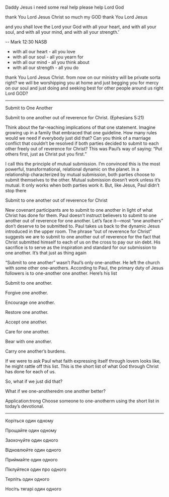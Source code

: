 Daddy Jesus i need some real help please help Lord God

thank You Lord Jesus Christ so much my GOD thank You Lord Jesus

and you shall love the Lord your God with all your heart, and with all your soul, and with all your mind, and with all your strength.’

-- Mark 12:30 NASB

- with all our heart - all you love
- with all our soul - all you yearn for
- with all our mind - all you think about
- with all our strength - all you do

thank You Lord Jesus Christ. from now on our ministry will be private sorta right? we will be worshipping you at home and just begging you for mercy on our soul and just doing and seeking best for other people around us right Lord GOD?

---

Submit to One Another

Submit to one another out of reverence for Christ. (Ephesians 5:21)

Think about the far-reaching implications of that one statement. Imagine growing up in a family that embraced that one guideline. How many rules would we need if everybody just did that? Can you think of a marriage conflict that couldn’t be resolved if both parties decided to submit to each other freely out of reverence for Christ? This was Paul’s way of saying: “Put others first, just as Christ put you first.”

I call this the principle of mutual submission. I’m convinced this is the most powerful, transformational, relational dynamic on the planet. In a relationship characterized by mutual submission, both parties choose to submit themselves to the other. Mutual submission doesn’t work unless it’s mutual. It only works when both parties work it. But, like Jesus, Paul didn’t stop there

Submit to one another out of reverence for Christ

New covenant participants are to submit to one another in light of what Christ has done for them. Paul doesn’t instruct believers to submit to one another out of reverence for one another. Let’s face it—most “one anothers” don’t deserve to be submitted to. Paul takes us back to the dynamic Jesus introduced in the upper room. The phrase “out of reverence for Christ” suggests we are to submit to one another out of reverence for the fact that Christ submitted himself to each of us on the cross to pay our sin debt. His sacrifice is to serve as the inspiration and standard for our submission to one another. It’s that just as thing again

“Submit to one another” wasn’t Paul’s only one-another. He left the church with some other one-anothers. According to Paul, the primary duty of Jesus followers is to one-another one another. Here’s his list

Submit to one another.

Forgive one another.

Encourage one another.

Restore one another.

Accept one another.

Care for one another.

Bear with one another.

Carry one another’s burdens.

If we were to ask Paul what faith expressing itself through lovem looks like, he might rattle off this list. This is the short list of what God through Christ has done for each of us.

So, what if we just did that?

What if we one-anotheredm one another better?

Application:trong Choose someone to one-anotherm using the short list in today’s devotional.

---

Коріться один одному

Прощайте один одному

Заохочуйте один одного

Відновлюйте один одного

Приймайте один одного

Піклуйтеся один про одного

Терпіть один одного

Носіть тягарі один одного
